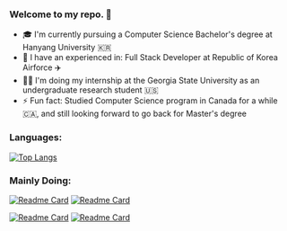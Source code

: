 ### Welcome to my repo. 👋

- 🎓  I'm currently pursuing a Computer Science Bachelor's degree at Hanyang University 🇰🇷
- 🏢  I have an experienced in: Full Stack Developer at Republic of Korea Airforce ✈️
- 👨‍💻  I'm doing my internship at the Georgia State University as an undergraduate research student 🇺🇸
- ⚡ Fun fact: Studied Computer Science program in Canada for a while 🇨🇦, and still looking forward to go back for Master's degree

### Languages:
[![Top Langs](https://github-readme-stats.vercel.app/api/top-langs/?username=pithecuse527&layout=compact&theme=dark&hide=Jupyter%20Notebook%C#)](https://github.com/pithecuse527/github-readme-stats)

### Mainly Doing:
[![Readme Card](https://github-readme-stats.vercel.app/api/pin/?username=pithecuse527&repo=Tap-Position-Inference&theme=aura_dark)](https://github.com/pithecuse527/Tap-Position-Inference)   [![Readme Card](https://github-readme-stats.vercel.app/api/pin/?username=pithecuse527&repo=little-by-little&theme=github_dark)](https://github.com/pithecuse527/little-by-little)

[![Readme Card](https://github-readme-stats.vercel.app/api/pin/?username=pithecuse527&repo=Cracking-Coding-Interview&theme=github_dark)](https://github.com/pithecuse527/Cracking-Coding-Interview)   [![Readme Card](https://github-readme-stats.vercel.app/api/pin/?username=pithecuse527&repo=ML-Study&theme=github_dark)](https://github.com/pithecuse527/ML-Study)
